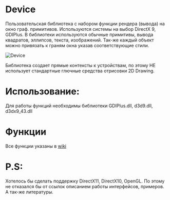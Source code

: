 Device
==========

Пользовательская библиотека с набором функции рендера (вывода) на окно граф. примитивов. Используются системы на выбор DirectX 9, GDIPlus.
В библиотеки используются обычные примитивы, вывода квадратов, эллипсов, текста, изображений. Так-же каждый объект можно привязать к граням окна указав соответствующие стили.

![Device](https://pp.vk.me/c626817/v626817304/3e4c0/D7gwMb7LYyc.jpg)


Библиотека создает прямые контексты к устройствам, по этому НЕ использует стандартные глючные средства отрисовки 2D Drawing.

Использование:
===============
Для работы функций необходимы библиотеки GDIPlus.dll, d3d9.dll, d3dx9_43.dll

Функции
===============
Все функции указаны в [wiki](https://github.com/GreenBytes95/Device/wiki)

P.S:
===============
Хотелось бы сделать поддержку DirectX11, DirectX10, OpenGL. По этому не отказался бы от ссылок описанием работы интерфейсов, примеров. А так-же литературы.


